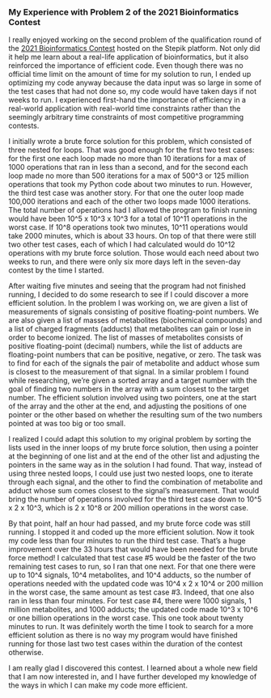 ### My Experience with Problem 2 of the 2021 Bioinformatics Contest

I really enjoyed working on the second problem of the qualification round of the [2021 Bioinformatics Contest](https://bioinf.me/en/contest) hosted on the Stepik platform. Not only did it help me learn about a real-life application of bioinformatics, but it also reinforced the importance of efficient code. Even though there was no official time limit on the amount of time for my solution to run, I ended up optimizing my code anyway because the data input was so large in some of the test cases that had not done so, my code would have taken days if not weeks to run. I experienced first-hand the importance of efficiency in a real-world application with real-world time constraints rather than the seemingly arbitrary time constraints of most competitive programming contests.

I initially wrote a brute force solution for this problem, which consisted of three nested for loops. That was good enough for the first two test cases: for the first one each loop made no more than 10 iterations for a max of 1000 operations that ran in less than a second, and for the second each loop made no more than 500 iterations for a max of 500^3 or 125 million operations that took my Python code about two minutes to run. However, the third test case was another story. For that one the outer loop made 100,000 iterations and each of the other two loops made 1000 iterations. The total number of operations had I allowed the program to finish running would have been 10^5 x 10^3 x 10^3 for a total of 10^11 operations in the worst case. If 10^8 operations took two minutes, 10^11 operations would take 2000 minutes, which is about 33 hours. On top of that there were still two other test cases, each of which I had calculated would do 10^12 operations with my brute force solution. Those would each need about two weeks to run, and there were only six more days left in the seven-day contest by the time I started.

After waiting five minutes and seeing that the program had not finished running, I decided to do some research to see if I could discover a more efficient solution.
In the problem I was working on, we are given a list of measurements of signals consisting of positive floating-point numbers. We are also given a list of masses of metabolites (biochemical compounds) and a list of charged fragments (adducts) that metabolites can gain or lose in order to become ionized. The list of masses of metabolites consists of positive floating-point (decimal) numbers, while the list of adducts are floating-point numbers that can be positive, negative, or zero. The task was to find for each of the signals the pair of metabolite and adduct whose sum is closest to the measurement of that signal. In a similar problem I found while researching, we’re given a sorted array and a target number with the goal of finding two numbers in the array with a sum closest to the target number. The efficient solution involved using two pointers, one at the start of the array and the other at the end, and adjusting the positions of one pointer or the other based on whether the resulting sum of the two numbers pointed at was too big or too small.

I realized I could adapt this solution to my original problem by sorting the lists used in the inner loops of my brute force solution, then using a pointer at the beginning of one list and at the end of the other list and adjusting the pointers in the same way as in the solution I had found. That way, instead of using three nested loops, I could use just two nested loops, one to iterate through each signal, and the other to find the combination of metabolite and adduct whose sum comes closest to the signal’s measurement. That would bring the number of operations involved for the third test case down to 10^5 x 2 x 10^3, which is 2 x 10^8 or 200 million operations in the worst case.

By that point, half an hour had passed, and my brute force code was still running. I stopped it and coded up the more efficient solution. Now it took my code less than four minutes to run the third test case. That’s a huge improvement over the 33 hours that would have been needed for the brute force method! I calculated that test case #5 would be the faster of the two remaining test cases to run, so I ran that one next. For that one there were up to 10^4 signals, 10^4 metabolites, and 10^4 adducts, so the number of operations needed with the updated code was 10^4 x 2 x 10^4 or 200 million in the worst case, the same amount as test case #3. Indeed, that one also ran in less than four minutes. For test case #4, there were 1000 signals, 1 million metabolites, and 1000 adducts; the updated code made 10^3 x 10^6 or one billion operations in the worst case. This one took about twenty minutes to run. It was definitely worth the time I took to search for a more efficient solution as there is no way my program would have finished running for those last two test cases within the duration of the contest otherwise.

I am really glad I discovered this contest. I learned about a whole new field that I am now interested in, and I have further developed my knowledge of the ways in which I can make my code more efficient.
